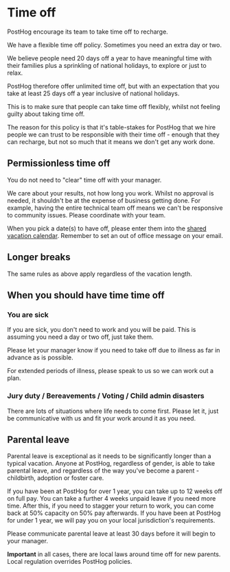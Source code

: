 # Time off

PostHog encourage its team to take time off to recharge.

We have a flexible time off policy. Sometimes you need an extra day or two.

We believe people need 20 days off a year to have meaningful time with their families plus a sprinkling of national holidays, to explore or just to relax.

PostHog therefore offer unlimited time off, but with an expectation that you take at least 25 days off a year inclusive of national holidays.

This is to make sure that people can take time off flexibly, whilst not feeling guilty about taking time off.

The reason for this policy is that it's table-stakes for PostHog that we hire people we can trust to be responsible with their time off - enough that they can recharge, but not so much that it means we don't get any work done.

## Permissionless time off

You do not need to "clear" time off with your manager.

We care about your results, not how long you work. Whilst no approval is needed, it shouldn't be at the expense of business getting done. For example, having the entire technical team off means we can't be responsive to community issues. Please coordinate with your team.

When you pick a date(s) to have off, please enter them into the [shared vacation calendar](https://calendar.google.com/calendar?cid=cG9zdGhvZy5jb21fa3Rzb2hjMmZtaWFkbHF2ZWI0bmk0NG1tbzBAZ3JvdXAuY2FsZW5kYXIuZ29vZ2xlLmNvbQ). Remember to set an out of office message on your email.

## Longer breaks

The same rules as above apply regardless of the vacation length.

## When you should have time time off

### You are sick

If you are sick, you don't need to work and you will be paid. This is assuming you need a day or two off, just take them.

Please let your manager know if you need to take off due to illness as far in advance as is possible.

For extended periods of illness, please speak to us so we can work out a plan.

### Jury duty / Bereavements / Voting / Child admin disasters

There are lots of situations where life needs to come first. Please let it, just be communicative with us and fit your work around it as you need.

## Parental leave

Parental leave is exceptional as it needs to be significantly longer than a typical vacation. Anyone at PostHog, regardless of gender, is able to take parental leave, and regardless of the way you've become a parent - childbirth, adoption or foster care. 

If you have been at PostHog for over 1 year, you can take up to 12 weeks off on full pay. You can take a further 4 weeks unpaid leave if you need more time. After this, if you need to stagger your return to work, you can come back at 50% capacity on 50% pay afterwards. If you have been at PostHog for under 1 year, we will pay you on your local jurisdiction's requirements.

Please communicate parental leave at least 30 days before it will begin to your manager.

**Important** in all cases, there are local laws around time off for new parents. Local regulation overrides PostHog policies. 
